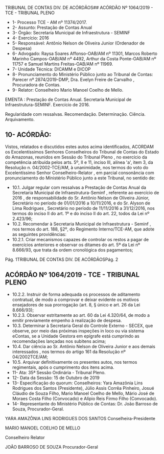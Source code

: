 TRIBUNAL DE CONTAS DIV. DE ACÓRDÃOS## ACÓRDÃO Nº 1064/2019 - TCE - TRIBUNAL PLENO

- 1- Processo TCE - AM nº 11374/2017.
- 2- Assunto: Prestação de Contas Anual
- 3- Órgão: Secretaria Municipal de Infraestrutura - SEMINF
- 4- Exercício: 2016
- 5- Responsável: Antônio Nelson de Oliveira Junior (Ordenador de Despesa)
- 6- Advogado: Raysa  Soares  Affonso-OAB/AM  nº  11301,  Marcos  Roberto  Marinho Campos-OAB/AM nº 4492, Arthur da Costa Ponte-OAB/AM nº 11757 e Samuel Martins Freitas-OAB/AM nº 11969.
- 7- Unidade Técnica: DICAMM e DICOP
- 8- Pronunciamento  do  Ministério  Público  junto  ao  Tribunal  de  Contas: Parecer  nº 2874/2019-DMP, Dra. Evelyn Freire de Carvalho , Procuradora de Contas.
- 9- Relator: Conselheiro Mario Manoel Coelho de Mello.

EMENTA :  Prestação  de  Contas  Anual.  Secretaria Municipal  de  Infraestrutura-SEMINF.  Exercício  de 2016.

Regularidade com ressalvas. Recomendação. Determinação. Ciência. Arquivamento.

## 10-  ACÓRDÃO:

Vistos, relatados e discutidos estes autos acima identificados, ACORDAM os Excelentíssimos Senhores Conselheiros do Tribunal de Contas do Estado do Amazonas, reunidos em Sessão do Tribunal Pleno , no exercício da competência atribuída pelos arts. 5º, II e 11, inciso III, alínea 'a', item 3, da Resolução n. 04/2002-TCE/AM, à unanimidade, nos termos do voto do Excelentíssimo Senhor Conselheiro-Relator , em  parcial consonância com pronunciamento do Ministério Público junto a este Tribunal, no sentido de:

- 10.1. Julgar  regular  com  ressalvas a Prestação  de  Contas  Anual da  Secretaria  Municipal  de  Infraestrutura-Seminf , referente  ao exercício  de  2016 ,  de  responsabilidade  do Sr.  Antônio  Nelson  de Oliveira Júnior, Secretário no período de 01/01/2016 a 10/11/2016, e do Sr. Alyson  de  Lima  Rodrigues , Secretário no período de 11/11/2016 a 31/12/2016, nos termos do inciso II do art. 1º e do inciso II do art. 22, todos da Lei nº 2.423/96;
- 10.2. Recomendar à Secretaria Municipal de Infraestrutura - Seminf , nos termos do art. 188, §2º, do Regimento Interno/TCE-AM, que adote as seguintes providências:
- 10.2.1. Criar mecanismos capazes de controlar os restos a pagar de exercícios anteriores e observar os ditames do art. 5º da Lei nº 8.666/93, que trata da ordem cronológica dos pagamentos;

Pág. 1TRIBUNAL DE CONTAS DIV. DE ACÓRDÃOSPág. 2

## ACÓRDÃO Nº 1064/2019 - TCE - TRIBUNAL PLENO

- 10.2.2. Instruir de  forma  adequada  os  processos  de  aditamento contratual, de modo a comprovar e deixar evidente os motivos ensejadores de sua prorrogação (art. 8, § único e art. 26 da Lei 8.666/93);
- 10.2.3. Observar estritamente ao art. 60 da Lei 4.320/64, de modo a emitir previamente empenho à realização de despesa.
- 10.3. Determinar à Secretaria  Geral  do  Controle  Externo  -  SECEX,  que observe, por meio das próximas inspeções in  loco ou via sistema eContas,  se  a  Unidade  Gestora  em  epígrafe  está  cumprindo  as recomendações lançadas nos subitens acima;
- 10.4. Dar ciência ao Sr. Antônio Nelson de Oliveira Junior e aos demais interessados ,  nos  termos  do  artigo  161  da  Resolução  nº  04/2002TCE/AM;
- 10.5. Arquivar definitivamente os presentes autos, nos termos regimentais, após o cumprimento dos itens acima.
- 11-  Ata: 35ª Sessão Ordinária - Tribunal Pleno.
- 12-  Data da Sessão: 15 de Outubro de 2019
- 13-  Especificação do quorum: Conselheiros: Yara Amazônia Lins Rodrigues dos Santos (Presidente), Júlio Assis Corrêa Pinheiro, Josué Cláudio de Souza Filho, Mario Manoel Coelho de Mello, Mário José de Moraes Costa Filho (Convocado) e Alípio Reis Firmo Filho (Convocado).
- 14-  Representante  do  Ministério  Público  de  Contas: Dr. João  Barroso  de  Souza, Procurador-Geral.

YARA AMAZÔNIA LINS RODRIGUES DOS SANTOS Conselheira-Presidente

MARIO MANOEL COELHO DE MELLO

Conselheiro Relator

JOÃO BARROSO DE SOUZA Procurador-Geral